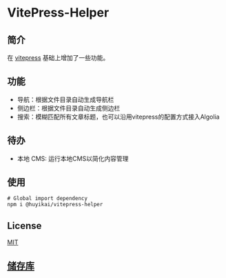 # VitePress-Helper

## 简介

在 [vitepress](https://vitepress.vuejs.org) 基础上增加了一些功能。

## 功能

- 导航：根据文件目录自动生成导航栏
- 侧边栏：根据文件目录自动生成侧边栏
- 搜索：模糊匹配所有文章标题，也可以沿用vitepress的配置方式接入Algolia

## 待办

- 本地 CMS: 运行本地CMS以简化内容管理

## 使用

```shell
# Global import dependency
npm i @huyikai/vitepress-helper
```

## License

[MIT](./license)

## [储存库](https://github.com/huyikai/vitepress-Helper)
